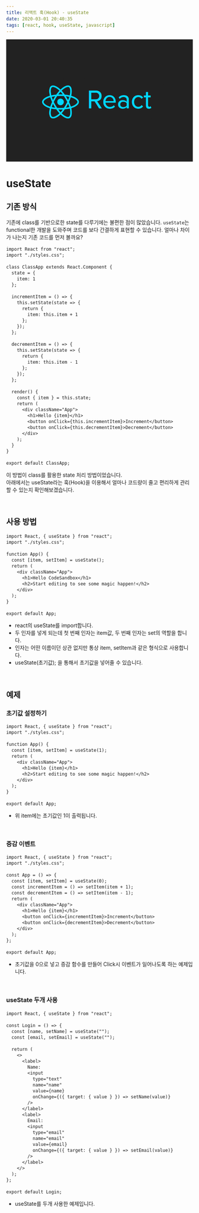 ```yaml
---
title: 리액트 훅(Hook) - useState
date: 2020-03-01 20:40:35
tags: [react, hook, useState, javascript]
---
```


![images](/images/react/react.png)<br/>

# useState

## 기존 방식

기존에 class를 기반으로한 state를 다루기에는 불편한 점이 많았습니다. `useState`는 functional한 개발을 도와주며 코드를 보다 간결하게 표현할 수 있습니다. 얼마나 차이가 나는지 기존 코드를 먼저 볼까요?

```
import React from "react";
import "./styles.css";

class ClassApp extends React.Component {
  state = {
    item: 1
  };

  incrementItem = () => {
    this.setState(state => {
      return {
        item: this.item + 1
      };
    });
  };

  decrementItem = () => {
    this.setState(state => {
      return {
        item: this.item - 1
      };
    });
  };

  render() {
    const { item } = this.state;
    return (
      <div className="App">
        <h1>Hello {item}</h1>
        <button onClick={this.incrementItem}>Increment</button>
        <button onClick={this.decrementItem}>Decrement</button>
      </div>
    );
  }
}

export default ClassApp;
```

이 방법이 class를 활용한 state 처리 방법이었습니다.<br/>
아래에서는 useState라는 훅(Hook)을 이용해서 얼마나 코드량이 줄고 편리하게 관리할 수 있는지 확인해보겠습니다.

<br/>

## 사용 방법

```
import React, { useState } from "react";
import "./styles.css";

function App() {
  const [item, setItem] = useState();
  return (
    <div className="App">
      <h1>Hello CodeSandbox</h1>
      <h2>Start editing to see some magic happen!</h2>
    </div>
  );
}

export default App;

```

- react의 useState를 import합니다.
- 두 인자를 넣게 되는데 첫 번째 인자는 item값, 두 번째 인자는 set의 역할을 합니다.
- 인자는 어떤 이름이던 상관 없지만 통상 item, setItem과 같은 형식으로 사용합니다.
- useState(초기값); 을 통해서 초기값을 넣어줄 수 있습니다.

<br/>

## 예제

### 초기값 설정하기

```
import React, { useState } from "react";
import "./styles.css";

function App() {
  const [item, setItem] = useState(1);
  return (
    <div className="App">
      <h1>Hello {item}</h1>
      <h2>Start editing to see some magic happen!</h2>
    </div>
  );
}

export default App;
```

- 위 item에는 초기값인 1이 출력됩니다.

<br/>

### 증감 이벤트

```
import React, { useState } from "react";
import "./styles.css";

const App = () => {
  const [item, setItem] = useState(0);
  const incrementItem = () => setItem(item + 1);
  const decrementItem = () => setItem(item - 1);
  return (
    <div className="App">
      <h1>Hello {item}</h1>
      <button onClick={incrementItem}>Increment</button>
      <button onClick={decrementItem}>Decrement</button>
    </div>
  );
};

export default App;
```

- 초기값을 0으로 넣고 증감 함수를 만들어 Click시 이벤트가 일어나도록 하는 예제입니다.

<br/>

### useState 두개 사용

```
import React, { useState } from "react";

const Login = () => {
  const [name, setName] = useState("");
  const [email, setEmail] = useState("");

  return (
    <>
      <label>
        Name:
        <input
          type="text"
          name="name"
          value={name}
          onChange={({ target: { value } }) => setName(value)}
        />
      </label>
      <label>
        Email:
        <input
          type="email"
          name="email"
          value={email}
          onChange={({ target: { value } }) => setEmail(value)}
        />
      </label>
    </>
  );
};

export default Login;
```

- useState를 두개 사용한 예제입니다.
